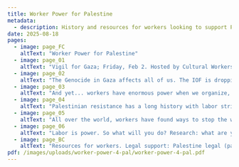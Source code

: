 ```yaml
---
title: Worker Power for Palestine
metadata:
  - description: History and resources for workers looking to support Palestine
date: 2025-08-18
pages:
  - image: page_FC
    altText: "Worker Power for Palestine"
  - image: page_01
    altText: "Vigil for Gaza; Friday, Feb 2. Hosted by Cultural Workers for Palestine (@culturalworkers4palichi), Education Workers for Palestine (@eduworkers4palichi), Healthcare Workers for Palestine (@hcw4palichi), Social Service Workers for Palestine (@ssw4palichi), Tech Workers for Palestine (@techworkers4palichi)"
  - image: page_02
    altText: "The Genocide in Gaza affects all of us. The IOF is dropping bombs American workers made. The IOF uses AI & facial recognition American workers made. The Israeli government profits off of companies American unions invest in. And yet... Cultural institutions & hospitals in the United States are silent as colleagues in Gaza are killed and buildings destroyed. Teachers and professors are silenced & threatened for speaking out."
  - image: page_03
    altText: "And yet... workers have enormous power when we organize, especially across sectors. How can we realize that power? What will we do with our power?"
  - image: page_04
    altText: "Palestinian resistance has a long history with labor strikes. 1936 – 6 month long general strike against British and Zionist colonization > Anti colonial revolt. 1948 – The Nakba. 2013 – Palestinians called for a general strike to stop the eviction of 70,000 Bedouin from the Negev and won! 2021 – Palestinians put on the Karamheh (dignity) strike as part of the Unity Intifada across Palestine."
  - image: page_05
    altText: "All over the world, workers have found ways to stop the war machine. In 1973, Arab autoworkers used wildcat strikes against the United Auto Workers (UAW) and convinced several UAW locals to divest holdings in Israel. In 2014, the International Longshore Workers joined with the Arab Resource and Organizing Center to block and Israeli shipping container from docking. Trade federations internationally have divested from Histadrui, Israel's racist trade union that powers the Zionist project."
  - image: page_06
    altText: "Labor is power. So what will you do? Research: what are your field's ties to Zionism? What is the history of resistance and complicity to zionism in your field? How are major institutions in your field responding to the genocide? Build power: find out who's on your side. Get to know each other. Make demands together. Take risks collectively. Use many tactics: organize sick-outs, strikes, vigils, boycotts, petitions, phone banks. Show up to protests in blocs. Leafleet your workplace, hold a teach-in, and learn together."
  - image: page_BC
    altText: "Resources for workers. Legal support: Palestine legal (palestinelegal.org), American-Arab Anti-discrimination Committee (adc.org), Council on American-Islamic Relations, Chicago (cairchicago.org). Organizing resources: Beautiful Trouble (beautifultrouble.org), Palestinian Feminist Collective (palestinianfeministcollective.org/all-out-for-palestine), Labor for Palestine (laborforpalestine.net)"
pdf: /images/uploads/worker-power-4-pal/worker-power-4-pal.pdf
---
```

